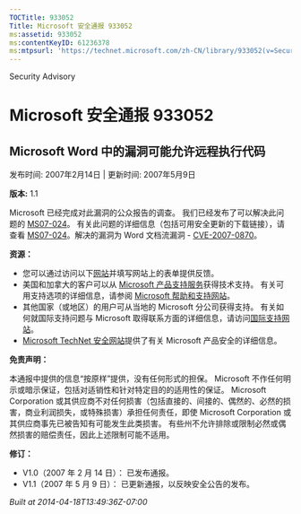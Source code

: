 ```yaml
---
TOCTitle: 933052
Title: Microsoft 安全通报 933052
ms:assetid: 933052
ms:contentKeyID: 61236378
ms:mtpsurl: 'https://technet.microsoft.com/zh-CN/library/933052(v=Security.10)'
---
```


Security Advisory

Microsoft 安全通报 933052
=========================

Microsoft Word 中的漏洞可能允许远程执行代码
-------------------------------------------

发布时间: 2007年2月14日 | 更新时间: 2007年5月9日

**版本:** 1.1

Microsoft 已经完成对此漏洞的公众报告的调查。 我们已经发布了可以解决此问题的 [MS07-024](http://go.microsoft.com/fwlink/?linkid=85636)。 有关此问题的详细信息（包括可用安全更新的下载链接），请查看 [MS07-024](http://go.microsoft.com/fwlink/?linkid=85636)。解决的漏洞为 Word 文档流漏洞 - [CVE-2007-0870](http://www.cve.mitre.org/cgi-bin/cvename.cgi?name=cve-2007-0870)。

**资源：**

-   您可以通过访问以下[网站](https://support.microsoft.com/common/survey.aspx?scid=sw;en;1257&amp;showpage=1&amp;ws=technet&amp;sd=tech)并填写网站上的表单提供反馈。
-   美国和加拿大的客户可以从 [Microsoft 产品支持服务](http://go.microsoft.com/fwlink/?linkid=21131)获得技术支持。 有关可用支持选项的详细信息，请参阅 [Microsoft 帮助和支持网站](http://support.microsoft.com/default.aspx?ln=zh-cn)。
-   其他国家（或地区）的用户可从当地的 Microsoft 分公司获得支持。 有关如何就国际支持问题与 Microsoft 取得联系方面的详细信息，请访问[国际支持网站](http://go.microsoft.com/fwlink/?linkid=21155)。
-   [Microsoft TechNet 安全网站](http://go.microsoft.com/fwlink/?linkid=21132)提供了有关 Microsoft 产品安全的详细信息。

**免责声明：**

本通报中提供的信息“按原样”提供，没有任何形式的担保。 Microsoft 不作任何明示或暗示保证，包括对适销性和针对特定目的的适用性的保证。 Microsoft Corporation 或其供应商不对任何损害（包括直接的、间接的、偶然的、必然的损害，商业利润损失，或特殊损害）承担任何责任，即使 Microsoft Corporation 或其供应商事先已被告知有可能发生此类损害。 有些州不允许排除或限制必然或偶然损害的赔偿责任，因此上述限制可能不适用。

**修订：**

-   V1.0（2007 年 2 月 14 日）： 已发布通报。
-   V1.1（2007 年 5 月 9 日）： 已更新通报，以反映安全公告的发布。

*Built at 2014-04-18T13:49:36Z-07:00*
